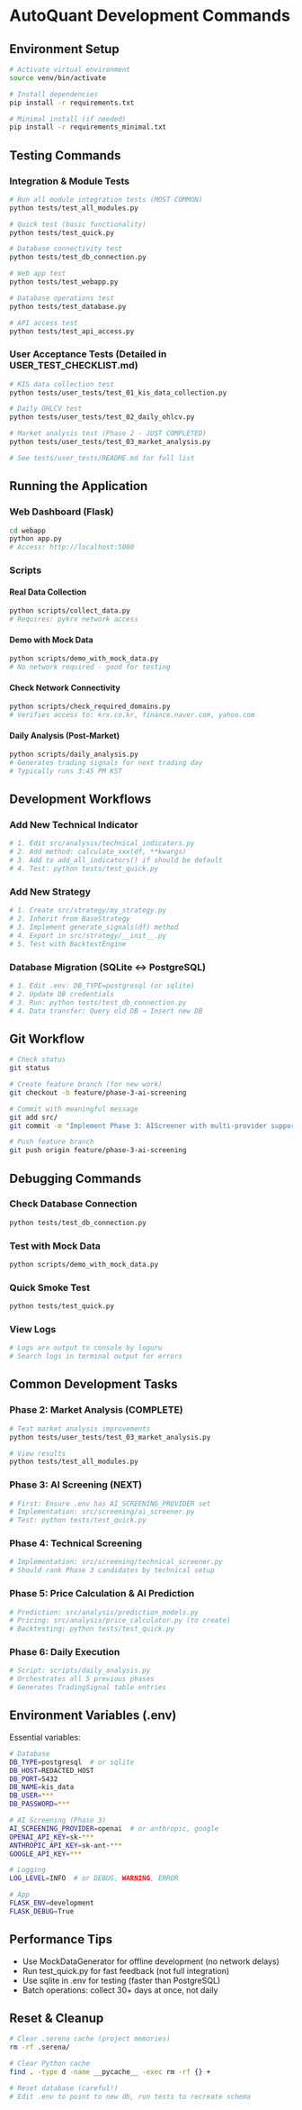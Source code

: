 # AutoQuant Development Commands

## Environment Setup
```bash
# Activate virtual environment
source venv/bin/activate

# Install dependencies
pip install -r requirements.txt

# Minimal install (if needed)
pip install -r requirements_minimal.txt
```

## Testing Commands

### Integration & Module Tests
```bash
# Run all module integration tests (MOST COMMON)
python tests/test_all_modules.py

# Quick test (basic functionality)
python tests/test_quick.py

# Database connectivity test
python tests/test_db_connection.py

# Web app test
python tests/test_webapp.py

# Database operations test
python tests/test_database.py

# API access test
python tests/test_api_access.py
```

### User Acceptance Tests (Detailed in USER_TEST_CHECKLIST.md)
```bash
# KIS data collection test
python tests/user_tests/test_01_kis_data_collection.py

# Daily OHLCV test
python tests/user_tests/test_02_daily_ohlcv.py

# Market analysis test (Phase 2 - JUST COMPLETED)
python tests/user_tests/test_03_market_analysis.py

# See tests/user_tests/README.md for full list
```

## Running the Application

### Web Dashboard (Flask)
```bash
cd webapp
python app.py
# Access: http://localhost:5000
```

### Scripts

#### Real Data Collection
```bash
python scripts/collect_data.py
# Requires: pykrx network access
```

#### Demo with Mock Data
```bash
python scripts/demo_with_mock_data.py
# No network required - good for testing
```

#### Check Network Connectivity
```bash
python scripts/check_required_domains.py
# Verifies access to: krx.co.kr, finance.naver.com, yahoo.com
```

#### Daily Analysis (Post-Market)
```bash
python scripts/daily_analysis.py
# Generates trading signals for next trading day
# Typically runs 3:45 PM KST
```

## Development Workflows

### Add New Technical Indicator
```bash
# 1. Edit src/analysis/technical_indicators.py
# 2. Add method: calculate_xxx(df, **kwargs)
# 3. Add to add_all_indicators() if should be default
# 4. Test: python tests/test_quick.py
```

### Add New Strategy
```bash
# 1. Create src/strategy/my_strategy.py
# 2. Inherit from BaseStrategy
# 3. Implement generate_signals(df) method
# 4. Export in src/strategy/__init__.py
# 5. Test with BacktestEngine
```

### Database Migration (SQLite ↔ PostgreSQL)
```bash
# 1. Edit .env: DB_TYPE=postgresql (or sqlite)
# 2. Update DB credentials
# 3. Run: python tests/test_db_connection.py
# 4. Data transfer: Query old DB → Insert new DB
```

## Git Workflow
```bash
# Check status
git status

# Create feature branch (for new work)
git checkout -b feature/phase-3-ai-screening

# Commit with meaningful message
git add src/
git commit -m "Implement Phase 3: AIScreener with multi-provider support"

# Push feature branch
git push origin feature/phase-3-ai-screening
```

## Debugging Commands

### Check Database Connection
```bash
python tests/test_db_connection.py
```

### Test with Mock Data
```bash
python scripts/demo_with_mock_data.py
```

### Quick Smoke Test
```bash
python tests/test_quick.py
```

### View Logs
```bash
# Logs are output to console by loguru
# Search logs in terminal output for errors
```

## Common Development Tasks

### Phase 2: Market Analysis (COMPLETE)
```bash
# Test market analysis improvements
python tests/user_tests/test_03_market_analysis.py

# View results
python tests/test_all_modules.py
```

### Phase 3: AI Screening (NEXT)
```bash
# First: Ensure .env has AI_SCREENING_PROVIDER set
# Implementation: src/screening/ai_screener.py
# Test: python tests/test_quick.py
```

### Phase 4: Technical Screening
```bash
# Implementation: src/screening/technical_screener.py
# Should rank Phase 3 candidates by technical setup
```

### Phase 5: Price Calculation & AI Prediction
```bash
# Prediction: src/analysis/prediction_models.py
# Pricing: src/analysis/price_calculator.py (to create)
# Backtesting: python tests/test_quick.py
```

### Phase 6: Daily Execution
```bash
# Script: scripts/daily_analysis.py
# Orchestrates all 5 previous phases
# Generates TradingSignal table entries
```

## Environment Variables (.env)

Essential variables:
```bash
# Database
DB_TYPE=postgresql  # or sqlite
DB_HOST=REDACTED_HOST
DB_PORT=5432
DB_NAME=kis_data
DB_USER=***
DB_PASSWORD=***

# AI Screening (Phase 3)
AI_SCREENING_PROVIDER=openai  # or anthropic, google
OPENAI_API_KEY=sk-***
ANTHROPIC_API_KEY=sk-ant-***
GOOGLE_API_KEY=***

# Logging
LOG_LEVEL=INFO  # or DEBUG, WARNING, ERROR

# App
FLASK_ENV=development
FLASK_DEBUG=True
```

## Performance Tips

- Use MockDataGenerator for offline development (no network delays)
- Run test_quick.py for fast feedback (not full integration)
- Use sqlite in .env for testing (faster than PostgreSQL)
- Batch operations: collect 30+ days at once, not daily

## Reset & Cleanup

```bash
# Clear .serena cache (project memories)
rm -rf .serena/

# Clear Python cache
find . -type d -name __pycache__ -exec rm -rf {} +

# Reset database (careful!)
# Edit .env to point to new db, run tests to recreate schema
```